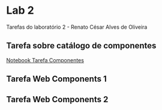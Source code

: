 # Lab 2
Tarefas do laboratório 2 - Renato César Alves de Oliveira

## Tarefa sobre catálogo de componentes
[Notebook Tarefa Componentes](https://github.com/renato2808/inf331/blob/master/lab2/components-01-catalog.ipynb)

## Tarefa Web Components 1

## Tarefa Web Components 2
